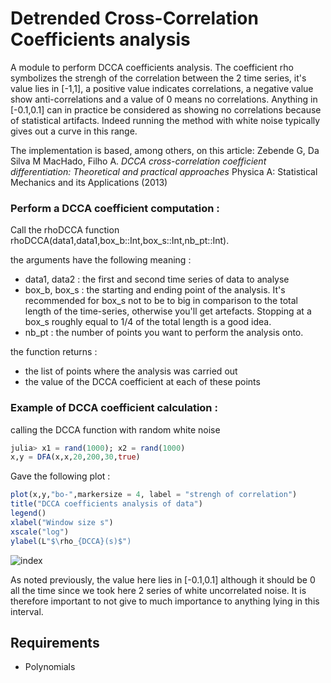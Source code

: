 Detrended Cross-Correlation Coefficients analysis
=================================================

A module to perform DCCA coefficients analysis. The coefficient rho symbolizes the strengh of the correlation between the 2 time series, it's value lies in [-1,1], a positive value indicates correlations, a negative value show anti-correlations and a value of 0 means no correlations.
Anything in [-0.1,0.1] can in practice be considered as showing no correlations because of statistical artifacts. Indeed running the method with white noise typically gives out a curve in this range.

The implementation is based, among others, on this article:
Zebende G, Da Silva M MacHado, Filho A. *DCCA cross-correlation coefficient differentiation: Theoretical and practical approaches* Physica A: Statistical Mechanics and its Applications
(2013)

### Perform a DCCA coefficient computation :

Call the rhoDCCA function rhoDCCA(data1,data1,box_b::Int,box_s::Int,nb_pt::Int).

the arguments have the following meaning :
* data1, data2 : the first  and second time series of data to analyse
* box_b, box_s : the starting and ending point of the analysis. It's recommended for box_s not to be to big in comparison to 
the total length of the time-series, otherwise you'll get artefacts. Stopping at a box_s roughly equal to 1/4 of the total length 
is a good idea.
* nb_pt : the number of points you want to perform the analysis onto. 

the function returns :
* the list of points where the analysis was carried out
* the value of the DCCA coefficient at each of these points

### Example of DCCA coefficient calculation :

calling the DCCA function with random white noise

```julia
julia> x1 = rand(1000); x2 = rand(1000)
x,y = DFA(x,x,20,200,30,true)
```
Gave the following plot :

```julia
plot(x,y,"bo-",markersize = 4, label = "strengh of correlation")
title("DCCA coefficients analysis of data")
legend()
xlabel("Window size s")
xscale("log")
ylabel(L"$\rho_{DCCA}(s)$")
```

![index](https://user-images.githubusercontent.com/34754896/42820668-f9ff05ca-89d6-11e8-9208-73d33aa3c137.png)

As noted previously, the value here lies in [-0.1,0.1] although it should be 0 all the time since we took here 2 series of white uncorrelated noise. It is therefore important to not give to much importance to anything lying in this interval. 


Requirements
------------

* Polynomials
